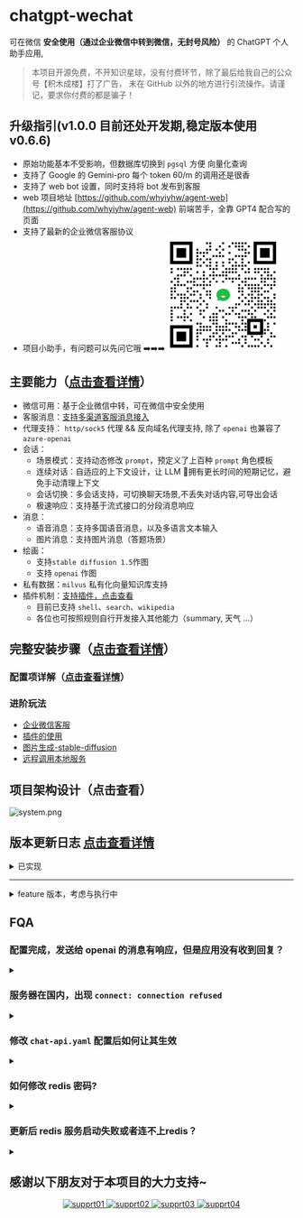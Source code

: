 # chatgpt-wechat

可在微信 **安全使用（通过企业微信中转到微信，无封号风险）** 的 ChatGPT 个人助手应用,

> 本项目开源免费，不开知识星球，没有付费环节，除了最后给我自己的公众号【积木成楼】打了广告，
> 未在 GitHub 以外的地方进行引流操作。请谨记，要求你付费的都是骗子！

## 升级指引(v1.0.0 目前还处开发期,稳定版本使用 v0.6.6)
- 原始功能基本不受影响，但数据库切换到 `pgsql` 方便 向量化查询
- 支持了 Google 的 Gemini-pro 每个 token 60/m 的调用还是很香
- 支持了 web bot 设置，同时支持将 bot 发布到客服
- web 项目地址 [https://github.com/whyiyhw/agent-web](https://github.com/whyiyhw/agent-web) 前端苦手，全靠 GPT4 配合写的页面
- 支持了最新的企业微信客服协议
- 项目小助手，有问题可以先问它哦 ➡️➡️➡️ ![img.png](doc/imgv101.png)

## 主要能力（[点击查看详情](./doc/ability.md)）

- 微信可用：基于企业微信中转，可在微信中安全使用
- 客服消息：[支持多渠道客服消息接入](./doc/custom_support_service.md)
- 代理支持： `http/sock5` 代理 && 反向域名代理支持, 除了 `openai` 也兼容了 `azure-openai`
- 会话：
  - 场景模式：支持动态修改 `prompt`，预定义了上百种 `prompt` 角色模板
  - 连续对话：自适应的上下文设计，让 LLM 🧠拥有更长时间的短期记忆，避免手动清理上下文
  - 会话切换：多会话支持，可切换聊天场景,不丢失对话内容,可导出会话
  - 极速响应：支持基于流式接口的分段消息响应
- 消息：
  - 语音消息：支持多国语音消息，以及多语言文本输入
  - 图片消息：支持图片消息（答题场景）
- 绘画：
  - 支持`stable diffusion 1.5`作图
  - 支持 `openai` 作图
- 私有数据：`milvus` 私有化向量知识库支持
- 插件机制：[支持插件，点击查看](./doc/plugin.md)
  - 目前已支持 `shell`、`search`、`wikipedia`
  - 各位也可按照规则自行开发接入其他能力（summary, 天气 ...）

## 完整安装步骤（[点击查看详情](./doc/install.md)）

### 配置项详解（[点击查看详情](./doc/config.md)）

### 进阶玩法

- [企业微信客服](./doc/custom_support_service.md)
- [插件的使用](./doc/plugin.md)
- [图片生成-stable-diffusion](./doc/draw.md)
- [远程调用本地服务](./doc/frp.md)

## 项目架构设计（点击查看）
![system.png](./doc/system.png)
## 版本更新日志 [点击查看详情](./doc/CHANGELOG.md)

<details>
<summary>已实现</summary>

- [x] 单服务-多应用支持 2023-03-05
- [x] 新增代理设置      2023-03-05
- [x] 支持最新的 gpt3.5 与模型可自行切换
- [x] 支持 prompt 自定义配置
- [x] 命令式动态调整对话参数
- [x] 系统设置&预定义模板 2023-03-17
- [x] 支持服务端直接对接企业微信，无需云函数中转 2023-03-18
- [x] 支持多渠道客服消息 2023-04-02
- [x] 支持中英文语音输入 2023-04-07
- [x] 支持分段极速响应 2023-04-08
- [x] 支持向量引擎查询，基于语料的上下文与智能推荐 2023-04-08
- [x] 独立的上下文环境，可任意切换聊天场景 2023-04-09
- [x] 自适应的上下文长度，不用再频繁手动清理上下文环境 2023-04-09
- [x] 基础插件功能 2023-04-15
- [x] 支持 stable diffusion 1.5作图 [服务配置](https://help.aliyun.com/practice_detail/611227) 2023-04-25
- [x] 加入搜索插件 2023-04-27
- [x] 支持 openai key 余额查询 2023-05-15
- [x] 支持 openai 作图 2023-05-27
</details>

---

<details>
<summary> feature 版本，考虑与执行中</summary>

- [ ] 消息超长时如何处理？
- [ ] 自适应上下文，需要加入省流模式
- [ ] 作图支持 midjourney  api
- [ ] web 管理端
- [ ] web 客户端&用户体系改版
- [ ] 功能演示视频
- [ ] 可选
  - [ ] 阿里云 5000 小时免费额度白嫖计划
  - [ ] 同声转译 so-vits-svc 支持 
  - [ ] 支持 openapi 对话 token 累计功能， 余额不足时，支持 token 更换（可选）
  - [ ] 支持私有化知识库插件（可选）
  - [ ] 支持特定角色对话-如雅思口语练习（可选）
  - [ ] 支持web管理页面，配置入库方便修改（可选）
  - [ ] 支持 多 key 轮询，应对 openai 的限流机制（可选）
  - [ ] 长期记忆插件（规划中）
- [ ] 十分期待您的需求，可以提issue...
</details>

## FQA

### 配置完成，发送给 openai 的消息有响应，但是应用没有收到回复？
<details>
<summary></summary>

- 请确认 [5. 配置企业可信IP](./doc/install.md#5-配置企业可信ip) ，已配置
- 如果还是没有响应，请通过 `docker logs -f chat_web_1` 进行查看，
  - 应用消息的 关键字为 `应用消息-发送失败 err:` 
  - 客服消息的 关键字为 `客服消息-发送失败 err:`
- 如果存在 `Code 41001， Msg: "access token mising` ... 等 access_token 异常的,请再次确认
安装流程中的对应参数`CorpID ,agentSercret ,agentID` 是否正确配置
</details>

### 服务器在国内，出现 `connect: connection refused`
<details>
<summary></summary>

- 方法一 ： 请自行 安装 `proxy client` 然后开启 监听 0.0.0.0:socket 模式 ，不要开启认证，之后在配置文件中，开启配置就OK,详情请见 `v0.2.2` 
- 方法二 ： 把服务器移到 香港/海外 , 大陆地区将长期不能访问
</details>

### 修改 `chat-api.yaml` 配置后如何让其生效
<details>
<summary></summary>

- 你可以通过 `docker-compose restart web` 重启 web 服务
- 或者 `docker-compose build && docker-compose up -d` 重启整个服务
</details>

### 如何修改 redis 密码? 
<details>
<summary></summary>

- 首先修改 `chat/service/chat/api/etc/chat-api.yaml` 
```yaml
RedisCache:
    Pass: "xxxxxx"
```
- 再修改 `chat/build/redis/redis.conf`
```ini
requirepass "xxxxx"
```
- 最后 `docker-compose down && docker-compose up -d` 重启整个服务
</details>

### 更新后 redis 服务启动失败或者连不上redis？
<details>
<summary></summary>

> 请考虑删除 `chat/build/redis/data/` 下的文件，可能是因为旧版本的 redis 存在残留文件导致的

- 请先 `docker-compose down` 停止服务
- 然后 删除redis 本地文件 `chat/build/redis/data/` 下的文件
- 最后 `docker-compose up -d` 重启服务

</details>

## 感谢以下朋友对于本项目的大力支持~
  <p align="center">
    <a href="https://github.com/whyiyhw/chatgpt-wechat" target="_blank" rel="noopener noreferrer">
        <img width="60" src="./doc/support01.jpg" alt="supprt01" />
        <img width="60" src="./doc/support02.jpg" alt="supprt02" />
        <img width="60" src="./doc/support03.jpg" alt="supprt03" />
    </a>
    <a href="https://www.chaotiinfo.cn" target="_blank" rel="noopener noreferrer">
        <img width="60" src="./doc/support04.png" alt="supprt04" />
    </a>
  </p>
